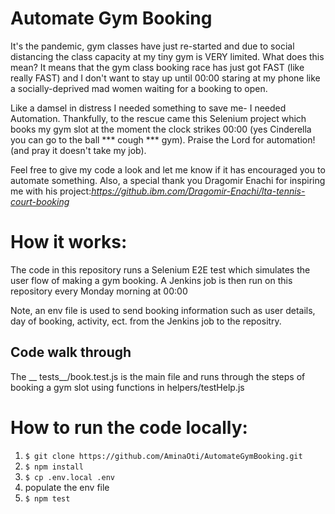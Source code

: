 # Automate Gym Booking

It's the pandemic, gym classes have just re-started and due to social distancing the class capacity at my tiny gym is VERY limited. What does this mean? It means that the gym class booking race has just got FAST (like really FAST) and I don't want to stay up until 00:00 staring at my phone like a socially-deprived mad women waiting for a booking to open.

Like a damsel in distress I needed something to save me- I needed Automation. Thankfully, to the rescue came this Selenium project which books my gym slot at the moment the clock strikes 00:00 (yes Cinderella you can go to the ball  *** cough ***  gym). Praise the Lord for automation! (and pray it doesn't take my job).

Feel free to give my code a look and let me know if it has encouraged you to automate something. Also, a special thank you Dragomir Enachi for inspiring me with his project:_https://github.ibm.com/Dragomir-Enachi/lta-tennis-court-booking_

# How it works:

The code in this repository runs a Selenium E2E test which simulates the user flow of making a gym booking. A Jenkins job is then run on this repository every Monday morning at 00:00 

Note, an env file is used to send booking information such as user details, day of booking, activity, ect. from the Jenkins job to the repositry.

## Code walk through
The __ tests__/book.test.js is the main file and runs through the steps of booking a gym slot using functions in helpers/testHelp.js

# How to run the code locally:

1. `$ git clone https://github.com/AminaOti/AutomateGymBooking.git`
2. `$ npm install `
3. `$ cp .env.local .env`
4. populate the env file
5. `$ npm test `
